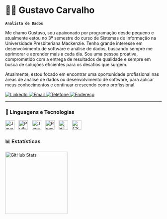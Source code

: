 # 👨‍💼 Gustavo Carvalho

**`Analista de Dados`**

Me chamo Gustavo, sou apaixonado por programação desde pequeno e atualmente estou no 3º semestre do curso de Sistemas de Informação na Universidade Presbiteriana Mackenzie. Tenho grande interesse em desenvolvimento de software e análise de dados, buscando sempre me aprimorar e aprender mais a cada dia. Sou uma pessoa proativa, comprometido com a entrega de resultados de qualidade e sempre em busca de soluções eficientes para os desafios que surgem.

Atualmente, estou focado em encontrar uma oportunidade profissional nas áreas de análise de dados ou desenvolvimento de software, para aplicar meus conhecimentos e continuar crescendo como profissional.

<p align="left">
    <a href="https://www.linkedin.com/in/gustavo-carvalho-232309302/">
        <img 
            alt="LinkedIn" 
            title="Me siga no LinkedIn" 
            src="https://img.shields.io/badge/LinkedIn-0077B5?style=for-the-badge&logo=linkedin&logoColor=white" 
        />
    </a>
    <a href="mailto:guneto24@gmail.com">
        <img 
            alt="Email" 
            title="Envie-me um e-mail" 
            src="https://img.shields.io/badge/Email-D14836?style=for-the-badge&logo=gmail&logoColor=white" 
        />
    </a>
    <a href="tel:+551194206-4440">
        <img 
            alt="Telefone" 
            title="Ligue para mim" 
            src="https://img.shields.io/badge/Telefone-25D366?style=for-the-badge&logo=whatsapp&logoColor=white" 
        />
    </a>
    <a href="#">
        <img 
            alt="Endereço" 
            title="São Paulo, SP" 
            src="https://img.shields.io/badge/Endereço-0A74DA?style=for-the-badge&logo=google-maps&logoColor=white" 
        />
    </a>
</p>

---

### 🤖 Linguagens e Tecnologias

<img align="left" alt="Java" title="Java" width="30px" style="padding-right: 10px;" 
    src="https://cdn.jsdelivr.net/gh/devicons/devicon@latest/icons/java/java-original.svg" />

<img align="left" alt="Python" title="Python" width="30px" style="padding-right: 10px;" 
    src="https://cdn.jsdelivr.net/gh/devicons/devicon@latest/icons/python/python-original.svg" />

<img align="left" alt="JavaScript" title="JavaScript" width="30px" style="padding-right: 10px;" 
    src="https://cdn.jsdelivr.net/gh/devicons/devicon@latest/icons/javascript/javascript-original.svg" />

<img align="left" alt="React" title="React" width="30px" style="padding-right: 10px;" 
    src="https://cdn.jsdelivr.net/gh/devicons/devicon@latest/icons/react/react-original.svg" />

<img align="left" alt="HTML5" title="HTML5" width="30px" style="padding-right: 10px;" 
    src="https://cdn.jsdelivr.net/gh/devicons/devicon@latest/icons/html5/html5-original.svg" />

<img align="left" alt="CSS3" title="CSS3" width="30px" style="padding-right: 10px;" 
    src="https://cdn.jsdelivr.net/gh/devicons/devicon@latest/icons/css3/css3-original.svg" />

<br/> <br/>


### 📊 Estatísticas

<p>
  <img 
    align="left" 
    alt="GitHub Stats" 
    height="200" 
    style="padding-right: 10px;" 
    src="https://github-readme-stats.vercel.app/api?username=gustavonc05&show_icons=true&theme=tokyonight&include_all_commits=true&locale=pt-br" 
  />


</p>
